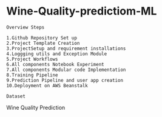 # Wine-Quality-predictiom-ML

```Overview Steps```

    1.Github Repository Set up
    2.Project Template Creation
    3.ProjectSetup and requirement installations
    4.Loggging utils and Exception Module
    5.Project Workflows
    6.All components Notebook Experiment
    7.All components Modular code Implementation
    8.Training Pipeline
    9.Prediction Pipeline and user app creation
    10.Deployment on AWS Beanstalk


```Dataset```

Wine Quality Prediction
